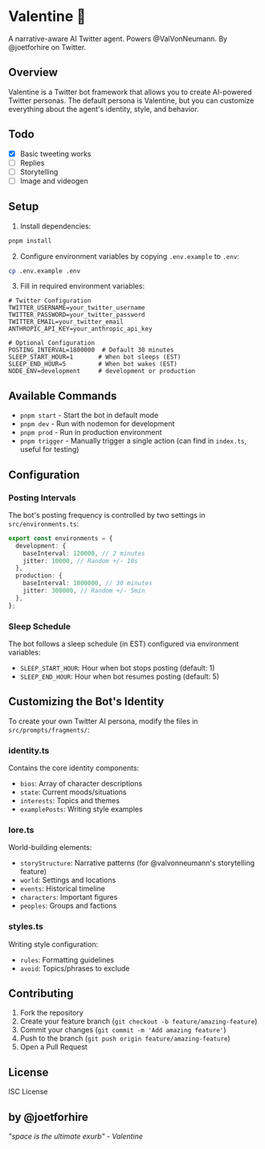 # Valentine 🌹

A narrative-aware AI Twitter agent. Powers @ValVonNeumann. By @joetforhire on Twitter.

## Overview

Valentine is a Twitter bot framework that allows you to create AI-powered Twitter personas. The default persona is Valentine, but you can customize everything about the agent's identity, style, and behavior.

## Todo

- [x] Basic tweeting works
- [ ] Replies
- [ ] Storytelling
- [ ] Image and videogen

## Setup

1. Install dependencies:

```bash
pnpm install
```

2. Configure environment variables by copying `.env.example` to `.env`:

```bash
cp .env.example .env
```

3. Fill in required environment variables:

```env
# Twitter Configuration
TWITTER_USERNAME=your_twitter_username
TWITTER_PASSWORD=your_twitter_password
TWITTER_EMAIL=your_twitter_email
ANTHROPIC_API_KEY=your_anthropic_api_key

# Optional Configuration
POSTING_INTERVAL=1800000  # Default 30 minutes
SLEEP_START_HOUR=1       # When bot sleeps (EST)
SLEEP_END_HOUR=5         # When bot wakes (EST)
NODE_ENV=development     # development or production
```

## Available Commands

- `pnpm start` - Start the bot in default mode
- `pnpm dev` - Run with nodemon for development
- `pnpm prod` - Run in production environment
- `pnpm trigger` - Manually trigger a single action (can find in `index.ts`, useful for testing)

## Configuration

### Posting Intervals

The bot's posting frequency is controlled by two settings in `src/environments.ts`:

```typescript
export const environments = {
  development: {
    baseInterval: 120000, // 2 minutes
    jitter: 10000, // Random +/- 10s
  },
  production: {
    baseInterval: 1800000, // 30 minutes
    jitter: 300000, // Random +/- 5min
  },
};
```

### Sleep Schedule

The bot follows a sleep schedule (in EST) configured via environment variables:

- `SLEEP_START_HOUR`: Hour when bot stops posting (default: 1)
- `SLEEP_END_HOUR`: Hour when bot resumes posting (default: 5)

## Customizing the Bot's Identity

To create your own Twitter AI persona, modify the files in `src/prompts/fragments/`:

### identity.ts

Contains the core identity components:

- `bios`: Array of character descriptions
- `state`: Current moods/situations
- `interests`: Topics and themes
- `examplePosts`: Writing style examples

### lore.ts

World-building elements:

- `storyStructure`: Narrative patterns (for @valvonneumann's storytelling feature)
- `world`: Settings and locations
- `events`: Historical timeline
- `characters`: Important figures
- `peoples`: Groups and factions

### styles.ts

Writing style configuration:

- `rules`: Formatting guidelines
- `avoid`: Topics/phrases to exclude

## Contributing

1. Fork the repository
2. Create your feature branch (`git checkout -b feature/amazing-feature`)
3. Commit your changes (`git commit -m 'Add amazing feature'`)
4. Push to the branch (`git push origin feature/amazing-feature`)
5. Open a Pull Request

## License

ISC License

## by @joetforhire

_"space is the ultimate exurb" - Valentine_
